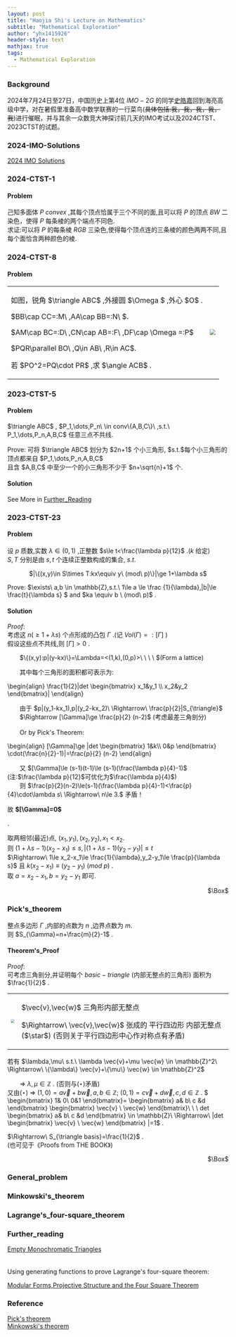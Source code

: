 ```yaml
---
layout: post
title: "Haojia Shi's Lecture on Mathematics"
subtitle: "Mathematical Exploration"
author: "yhx1415926"
header-style: text
mathjax: true
tags:
  - Mathematical Exploration
---
```


### Background
2024年7月24日至27日，中国历史上第4位 $IMO-2G$ 的同学[史皓嘉](https://www.imo-official.org/participant_r.aspx?id=33050)回到海亮高级中学，对在暑假里准备高中数学联赛的一行菜鸟(<del>具体包括:我，我，我，我，我</del>)进行催眠，并与其余一众数竞大神探讨前几天的IMO考试以及2024CTST、2023CTST的试题。

### 2024-IMO-Solutions

[2024 IMO Solutions](https://yhx1415926.github.io/quote_img/mathexploration-5/IMO2024_Solutions.pdf)

### 2024-CTST-1

#### Problem

己知多面体 $P\ convex$ ,其每个顶点恰属于三个不同的面,且可以将 $P$ 的顶点 $BW$ 二染色，使得 $P$ 每条棱的两个端点不同色. <br>
求证:可以将 $P$ 的每条棱 $RGB$ 三染色,使得每个顶点连的三条棱的颜色两两不同,且每个面恰含两种颜色的棱.

### 2024-CTST-8

#### Problem

<div align="center"><table rules="none"><tr><td>
<p>如图，锐角 $\triangle ABC$ ,外接圆 $\Omega $ ,外心 $O$ .</p>
<p>$BB\cap CC=:M\ ,AA\cap BB=:N\ $.</p>
<p>$AM\cap BC=:D\ ,CN\cap AB=:F\ ,DF\cap \Omega =:P$</p>
<p>$PQR\parallel BO\ ,Q\in AB\ ,R\in AC$.</p>
<p>若 $PO^2=PQ\cdot PR$ ,求 $\angle ACB$ .</p>
</td><td>
<img src="https://yhx1415926.github.io/quote_img/mathexploration-5/2024CTST_8.png" style="zoom:80%"/>
</td></tr></table></div>

### 2023-CTST-5

#### Problem

<p>$\triangle ABC$ , $P_1,\dots,P_n\ \in conv\{A,B,C\}\ ,s.t.\ P_1,\dots,P_n,A,B,C$ 任意三点不共线.</p>
Prove: 可将 $\triangle ABC$ 划分为 $2n+1$ 个小三角形, $s.t.$每个小三角形的顶点都来自 $P_1,\dots,P_n,A,B,C$ <br>
且含 $A,B,C$ 中至少一个的小三角形不少于 $n+\sqrt{n}+1$ 个.

#### Solution

See More in [Further_Reading](#further_reading)

### 2023-CTST-23

#### Problem

设 $p$ 质数,实数 $\lambda \in (0,1)$ ,正整数 $s\le t<\frac{\lambda p}{12}$ .($k$ 给定)<br>
$S,T$ 分别是由 $s,t$ 个连续正整数构成的集合, $s.t.$ <br>
<p><center>$|\{(x,y)\in S\times T:kx\equiv y\ (mod\ p)\}|\ge 1+\lambda s$</center></p>
Prove: $\exists\ a,b \in \mathbb{Z},s.t.\ 1\le a \le \frac {1}{\lambda},|b|\le \frac{t}{\lambda s} $ and $ka \equiv  b \ (mod\ p)$ .

#### Solution

$Proof:$<br>
考虑这 $n(\ge 1+\lambda s)$ 个点形成的凸包 $\Gamma$ .(记 $Vol(\Gamma)=:[\Gamma]$ )<br>
假设这些点不共线,则 $[\Gamma]>0$ .<br>
<p>&emsp;&emsp;$\{(x,y):p|(y-kx)\}=\Lambda=<(1,k),(0,p)>\ \ \ \ $(Form a lattice)</p>
&emsp;&emsp;其中每个三角形的面积都可表示为:
<p>\begin{align}
\frac{1}{2}|det
\begin{bmatrix}
  x_1&y_1 \\
  x_2&y_2
\end{bmatrix}|
\end{align}</p>

&emsp;&emsp;由于 $p|(y_1-kx_1),p|(y_2-kx_2)\ \Rightarrow\ \frac{p}{2}|S_{\triangle}$<br>
&emsp;&emsp;$\Rightarrow [\Gamma]\ge \frac{p}{2} (n-2)$ (考虑最差三角剖分)<br><br>
&emsp;&emsp;Or by Pick's Theorem:
<p>\begin{align}
[\Gamma]\ge |det
\begin{bmatrix}
1&k\\
0&p
\end{bmatrix}
\cdot(\frac{n}{2}-1)|=\frac{p}{2} (n-2)
\end{align}</p>

&emsp;&emsp;又 $[\Gamma]\le (s-1)(t-1)\le (s-1)(\frac{\lambda p}{4}-1)$  (注:$\frac{\lambda p}{12}$可优化为$\frac{\lambda p}{4}$)<br>
&emsp;&emsp;则 $\frac{p}{2}(n-2)\le(s-1)(\frac{\lambda p}{4}-1)<\frac{p}{4}\cdot\lambda s\ \Rightarrow\ n\le 3.$ 矛盾！
<p>故 <b>$[\Gamma]=0$</b></p>.<br>

取两相邻(最近)点, $(x_1,y_1),(x_2,y_2),x_1<x_2$.<br>
则 $(1+\lambda s-1)(x_2-x_1)\le s,|(1+\lambda s-1)(y_2-y_1)|\le t$<br>
$\Rightarrow\ 1\le x_2-x_1\le \frac{1}{\lambda},y_2-y_1\le \frac{p}{\lambda s}$ 且 $k(x_2-x_1)\equiv (y_2-y_1)\ (mod\ p)$ .<br>
取 $a=x_2-x_1,b=y_2-y_1$ 即可.
<p align="right">$\Box$</p>

### Pick's_theorem

整点多边形 $\Gamma$ ,内部的点数为 $n$ ,边界点数为 $m$.<br>
则 $S_{\Gamma}=n+\frac{m}{2}-1$ .

#### Theorem's_Proof

$Proof:$<br>
可考虑三角剖分,并证明每个 $basic-triangle$ (内部无整点的三角形) 面积为 $\frac{1}{2}$ .
<div align="center"><table rules="none"><tr><td>
<img src="https://yhx1415926.github.io/quote_img/mathexploration-5/Pick.png" style="zoom:50%"/>
</td><td>
<p>$\vec{v},\vec{w}$ 三角形内部无整点</p>
<p>$\Rightarrow\ \vec{v},\vec{w}$ 张成的 平行四边形 内部无整点 ($\star$) (否则关于平行四边形中心作对称点有矛盾)</p>
</td></tr></table></div>
<p>若有 $\lambda,\mu\ s.t.\ \lambda \vec{v}+\mu \vec{w} \in \mathbb{Z}^2\ \Rightarrow\ \{\lambda\} \vec{v}+\{\mu\} \vec{w} \in \mathbb{Z}^2$ </p>

&emsp;&emsp;$\Rightarrow\ \lambda,\mu \in \mathbb{Z}$ . (否则与($\star$)矛盾)<br>
又由($\star$) $\Rightarrow\ (1,0)=a\vec{v}+b\vec{w},a,b \in \mathbb{Z};\ (0,1)=c\vec{v}+d\vec{w},c,d\in \mathbb{Z}$ .
$
\begin{bmatrix}
  1& 0\\
  0&1
\end{bmatrix}=
\begin{bmatrix}
  a& b\\
 c &d
\end{bmatrix}
\begin{bmatrix}
\vec{v} \\
\vec{w}
\end{bmatrix}\ \ \ det
\begin{bmatrix}
  a& b\\
 c &d
\end{bmatrix} \in \mathbb{Z}\ 
\Rightarrow\ |det
\begin{bmatrix}
\vec{v} \\
\vec{w}
\end{bmatrix}
|=1$ .

$\Rightarrow\ S_{\triangle basis}=\frac{1}{2}$ .<br>
(也可见于《Proofs from THE BOOK》)
<p align="right">$\Box$</p>

### General_problem

### Minkowski's_theorem

### Lagrange's_four-square_theorem

### Further_reading

[Empty Monochromatic Triangles](https://yhx1415926.github.io/quote_img/mathexploration-5/2023CTST_5.pdf)<br><br><br>
Using generating functions to prove Lagrange's four-square theorem:

[Modular Forms,Projective Structure and the Four Square Theorem](https://yhx1415926.github.io/quote_img/mathexploration-5/MODULAR_FORMS,PROJECTIVE_STRUCTURES,AND_THE_FOUR_SQUARES_THEOREM.pdf)

### Reference

[Pick's theorem](https://yhx1415926.github.io/quote_img/mathexploration-5/Pick's_theorem.pdf)<br>
[Minkowski's theorem](https://yhx1415926.github.io/quote_img/mathexploration-5/Minkowski's_theorem.pdf)
